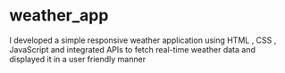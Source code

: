 # weather_app
I developed a simple responsive weather application using HTML , CSS , JavaScript and integrated APIs to fetch real-time weather data and displayed it in a user friendly manner



